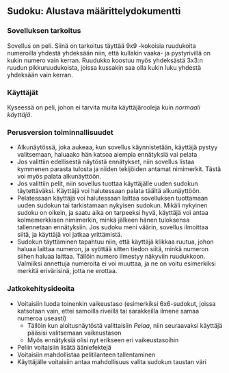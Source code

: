 ## Sudoku: Alustava määrittelydokumentti

### Sovelluksen tarkoitus
Sovellus on peli. Siinä on tarkoitus täyttää 9x9 -kokoisia ruudukoita numeroilla yhdestä yhdeksään niin, että kullakin vaaka- ja pystyrivillä on kukin numero vain kerran. Ruudukko koostuu myös yhdeksästä 3x3:n ruudun pikkuruudukoista, joissa kussakin saa olla kukin luku yhdestä yhdeksään vain kerran.

### Käyttäjät
Kyseessä on peli, johon ei tarvita muita käyttäjärooleja kuin _normaali käyttäjä_.

### Perusversion toiminnallisuudet
- Alkunäytössä, joka aukeaa, kun sovellus käynnistetään, käyttäjä pystyy valitsemaan, haluaako hän katsoa aiempia ennätyksiä vai pelata
- Jos valittiin edellisestä näytöstä ennätykset, niin sovellus listaa kymmenen parasta tulosta ja niiden tekijöiden antamat nimimerkit. Tästä voi myös palata alkunäyttöön.
- Jos valittiin pelit, niin sovellus tuottaa käyttäjälle uuden sudokun täytettäväksi. Käyttäjä voi halutessaan palata täältä alkunäyttöön.
- Pelatessaan käyttäjä voi halutessaan laittaa sovelluksen tuottamaan uuden sudokun tai tarkistamaan nykyisen sudokun. Mikäli nykyinen sudoku on oikein, ja saatu aika on tarpeeksi hyvä, käyttäjä voi antaa kolmemerkkisen nimimerkin, minkä jälkeen hänen tuloksensa tallennetaan ennätyksiin. Jos sudoku meni väärin, sovellus ilmoittaa siitä, ja käyttäjä voi jatkaa yrittämistä.
- Sudokun täyttäminen tapahtuu niin, että käyttäjä klikkaa ruutua, johon haluaa laittaa numeron, ja syöttää sitten tiedon siitä, minkä numeron siihen haluaa laittaa. Tällöin numero ilmestyy näkyviin ruudukkoon. Valmiiksi annettuja numeroita ei voi muuttaa, ja ne on voitu esimerkiksi merkitä erivärisinä, jotta ne erottaa.

### Jatkokehitysideoita
- Voitaisiin luoda toinenkin vaikeustaso (esimerkiksi 6x6-sudokut, joissa katsotaan vain, ettei samoilla riveillä tai sarakkeilla ilmene samaa numeroa useasti)
	- Tällöin kun aloitusnäytöstä valittaisiin _Pelaa_, niin seuraavaksi käyttäjä pääsisi valitsemaan vaikeustason
	- Myös ennätyksiä olisi nyt erikseen eri vaikeustasoihin
- Peliin voitaisiin lisätä ääniefektejä
- Voitaisiin mahdollistaa pelitilanteen tallentaminen
- Käyttäjälle voitaisiin antaa mahdollisuus valita sudokun taustan väri


